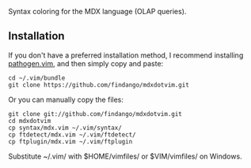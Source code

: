 Syntax coloring for the MDX language (OLAP queries).

Installation
------------

If you don't have a preferred installation method, I recommend
installing [pathogen.vim](https://github.com/tpope/vim-pathogen), and
then simply copy and paste:

    cd ~/.vim/bundle
    git clone https://github.com/findango/mdxdotvim.git

Or you can manually copy the files:

    git clone git://github.com/findango/mdxdotvim.git
    cd mdxdotvim
    cp syntax/mdx.vim ~/.vim/syntax/
    cp ftdetect/mdx.vim ~/.vim/ftdetect/
    cp ftplugin/mdx.vim ~/.vim/ftplugin

Substitute ~/.vim/ with $HOME/vimfiles/ or $VIM/vimfiles/ on Windows.

